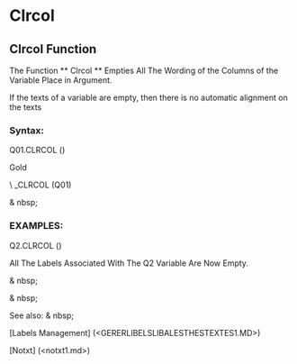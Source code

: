 # Clrcol

## Clrcol Function

The Function ** Clrcol ** Empties All The Wording of the Columns of the Variable Place in Argument.

If the texts of a variable are empty, then there is no automatic alignment on the texts

### Syntax:

Q01.CLRCOL ()

Gold

\ _CLRCOL (Q01)

& nbsp;

### EXAMPLES:

Q2.CLRCOL ()

All The Labels Associated With The Q2 Variable Are Now Empty.

& nbsp;

& nbsp;

See also: & nbsp;

[Labels Management] (<GERERLIBELSLIBALESTHESTEXTES1.MD>)

[Notxt] (<notxt1.md>)